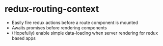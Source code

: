 # redux-routing-context

* Easily fire redux actions before a route component is mounted
* Awaits promises before rendering components
* (Hopefully) enable simple data-loading when server rendering for redux based apps

